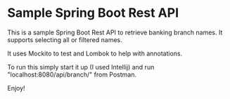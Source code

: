 # Sample Spring Boot Rest API

This is a sample Spring Boot Rest API to retrieve banking branch names.  It supports selecting all or filtered names.  

It uses Mockito to test and Lombok to help with annotations.

To run this simply start it up (I used Intellij) and run "localhost:8080/api/branch/" from Postman. 

Enjoy!
